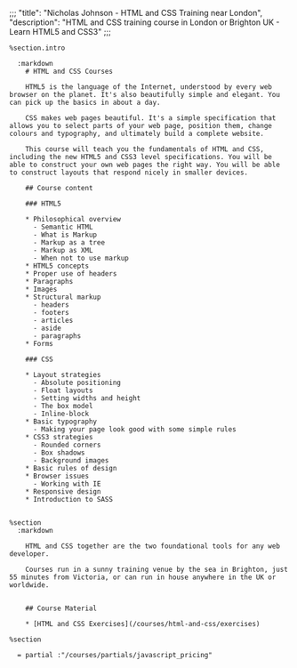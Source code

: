 ;;;
"title": "Nicholas Johnson - HTML and CSS Training near London",
"description": "HTML and CSS training course in London or Brighton UK - Learn HTML5 and CSS3"
;;;

    %section.intro

      :markdown
        # HTML and CSS Courses

        HTML5 is the language of the Internet, understood by every web browser on the planet. It's also beautifully simple and elegant. You can pick up the basics in about a day.

        CSS makes web pages beautiful. It's a simple specification that allows you to select parts of your web page, position them, change colours and typography, and ultimately build a complete website.

        This course will teach you the fundamentals of HTML and CSS, including the new HTML5 and CSS3 level specifications. You will be able to construct your own web pages the right way. You will be able to construct layouts that respond nicely in smaller devices.

        ## Course content

        ### HTML5

        * Philosophical overview
          - Semantic HTML
          - What is Markup
          - Markup as a tree
          - Markup as XML
          - When not to use markup
        * HTML5 concepts
        * Proper use of headers
        * Paragraphs
        * Images
        * Structural markup
          - headers
          - footers
          - articles
          - aside
          - paragraphs
        * Forms

        ### CSS

        * Layout strategies
          - Absolute positioning
          - Float layouts
          - Setting widths and height
          - The box model
          - Inline-block
        * Basic typography
          - Making your page look good with some simple rules
        * CSS3 strategies
          - Rounded corners
          - Box shadows
          - Background images
        * Basic rules of design
        * Browser issues
          - Working with IE
        * Responsive design
        * Introduction to SASS


    %section
      :markdown

        HTML and CSS together are the two foundational tools for any web developer.

        Courses run in a sunny training venue by the sea in Brighton, just 55 minutes from Victoria, or can run in house anywhere in the UK or worldwide.


        ## Course Material

        * [HTML and CSS Exercises](/courses/html-and-css/exercises)

    %section

      = partial :"/courses/partials/javascript_pricing"
